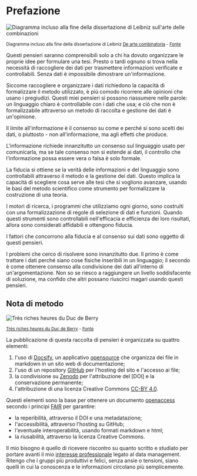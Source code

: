 # Prefazione

![Diagramma incluso alla fine della dissertazione di Leibniz sull'arte delle combinazioni](/assets/images/Fotothek_df_tg_0005486_Mathematik_^_Kombinatorik.jpg)

<small>Diagramma incluso alla fine della dissertazione di Leibniz [De arte combinatoria](https://en.wikipedia.org/wiki/De_Arte_Combinatoria) - [Fonte](https://commons.wikimedia.org/wiki/File:Fotothek_df_tg_0005486_Mathematik_%5E_Kombinatorik.jpg)</small>

Questi pensieri saranno comprensibili solo a chi ha dovuto organizzare le proprie idee per formulare una tesi. Presto o tardi ognuno si trova nella necessità di raccogliere dei dati per trasmettere informazioni verificate e controllabili. Senza dati è impossibile dimostrare un'informazione.

Siccome raccogliere e organizzare i dati richiedono la capacità di formalizzare il metodo utilizzato, è più comodo ricorrere alle opinioni che usano i pregiudizi. Questi miei pensieri si possono riassumere nelle parole: un linguaggio chiaro è controllabile con i dati che usa; e ciò che non è formalizzabile attraverso un metodo di raccolta e gestione dei dati è un'opinione.

Il limite all'informazione è il consenso su come e perché si sono scelti dei dati, o piuttosto - non all'informazione, ma agli effetti che produce.

L'informazione richiede innanzitutto un consenso sul linguaggio usato per comunicarla, ma se tale consenso non si estende ai dati, il controllo che l'informazione possa essere vera o falsa è solo formale.

La fiducia si ottiene se la verità delle informazioni e del linguaggio sono controllabili attraverso il metodo e la gestione dei dati. Questo implica la capacità di scegliere cosa serve alle tesi che si vogliono avanzare, usando le basi del metodo scientifico come strumento per formalizzare la costruzione di una teoria.

I motori di ricerca, i programmi che utilizziamo ogni giorno, sono costruiti con una formalizzazione di regole di selezione di dati e funzioni. Quando questi strumenti sono controllabili nell'efficacia e efficienza dei loro risultati, allora sono considerati affidabili e ottengono fiducia.

I fattori che concorrono alla fiducia e al consenso sui dati sono oggetto di questi pensieri.

I problemi che cerco di risolvere sono innanzitutto due. Il primo è come trattare i dati perché siano cose fisiche inseribili in un linguaggio; il secondo è come ottenere consenso alla condivisione dei dati all'interno di un'argomentazione. Non so se riesco a raggiungere un livello soddisfacente di soluzione, ma confido che altri possano riuscirci magari usando questi pensieri.

## Nota di metodo

![Très riches heures du Duc de Berry](/assets/images/Les_Très_Riches_Heures_du_duc_de_Berry_juillet.jpg)

<small>[Très riches heures du Duc de Berry](https://it.wikipedia.org/wiki/Tr%C3%A8s_riches_heures_du_Duc_de_Berry) - [Fonte](https://commons.wikimedia.org/wiki/File:Les_Tr%C3%A8s_Riches_Heures_du_duc_de_Berry_juillet.jpg)</small>

La pubblicazione di questa raccolta di pensieri è organizzata su quattro elementi:

1. l'uso di [Docsify](https://docsify.js.org/#/), un applicativo [opensource](https://github.com/docsifyjs/docsify/blob/develop/LICENSE) che organizza dei file in markdown in un sito web di documentazione;
2. l'uso di un repository [GitHub](https://github.com/DATAPORNme/dati-cose) per l'hosting del sito e l'accesso ai file;
3. la condivisione su [Zenodo](https://zenodo.org/) per l'attribuzione del [DOI] e la conservazione permanente;
4. l'attribuzione di una licenza Creative Commons [CC-BY 4.0](https://creativecommons.org/licenses/by/4.0/deed.it).

Questi elementi sono la base per ottenere un documento [openaccess](https://it.wikipedia.org/wiki/Open_access) secondo i principi [FAIR](https://en.wikipedia.org/wiki/FAIR_data) per garantire:

- la reperibilità, attraverso il DOI e una metadatazione;
- l'accessibilità, attraverso l'hosting su GitHub;
- l'eventuale interoperabilità, usando formati markdown e html;
- la riusabilità, attraverso la licenza Creative Commons.

Il mio bisogno è quello di ricevere riscontro su quanto scritto e studiato per portare avanti il mio [interesse professionale](https://lucacorsato.com) legato al data management. Ritengo che i gruppi più produttivi e felici, senza ansie o tensioni, siano quelli in cui la conoscenza e le informazioni circolano più semplicemente. 
